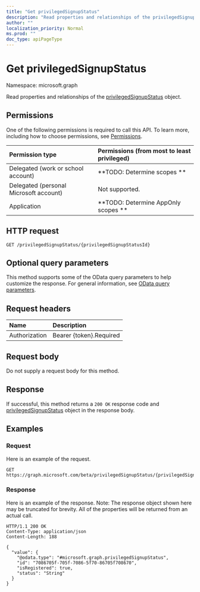 ```yaml
---
title: "Get privilegedSignupStatus"
description: "Read properties and relationships of the privilegedSignupStatus object."
author: ""
localization_priority: Normal
ms.prod: ""
doc_type: apiPageType
---
```


# Get privilegedSignupStatus

Namespace: microsoft.graph

Read properties and relationships of the [privilegedSignupStatus](../resources/privilegedsignupstatus.md) object.

## Permissions
One of the following permissions is required to call this API. To learn more, including how to choose permissions, see [Permissions](/concepts/permissions-reference.md).

|Permission type|Permissions (from most to least privileged)|
|:---|:---|
|Delegated (work or school account)|**TODO: Determine scopes **|
|Delegated (personal Microsoft account)|Not supported.|
|Application|**TODO: Determine AppOnly scopes **|

## HTTP request
<!-- {
  "blockType": "ignored"
}
-->
``` http
GET /privilegedSignupStatus/{privilegedSignupStatusId}
```

## Optional query parameters
This method supports some of the OData query parameters to help customize the response. For general information, see [OData query parameters](/graph/query-parameters).

## Request headers
|Name|Description|
|:---|:---|
|Authorization|Bearer {token}.Required|

## Request body
Do not supply a request body for this method.

## Response
If successful, this method returns a `200 OK` response code and [privilegedSignupStatus](../resources/privilegedsignupstatus.md) object in the response body.

## Examples

### Request
Here is an example of the request.
<!-- {
  "blockType": "request",
  "name": "get_privilegedsignupstatus"
}
-->
``` http
GET https://graph.microsoft.com/beta/privilegedSignupStatus/{privilegedSignupStatusId}
```

### Response
Here is an example of the response. Note: The response object shown here may be truncated for brevity. All of the properties will be returned from an actual call.
<!-- {
  "blockType": "response",
  "truncated": true,
  "@odata.type": "microsoft.graph.privilegedSignupStatus"
}
-->
``` http
HTTP/1.1 200 OK
Content-Type: application/json
Content-Length: 188

{
  "value": {
    "@odata.type": "#microsoft.graph.privilegedSignupStatus",
    "id": "7086705f-705f-7086-5f70-86705f708670",
    "isRegistered": true,
    "status": "String"
  }
}
```

